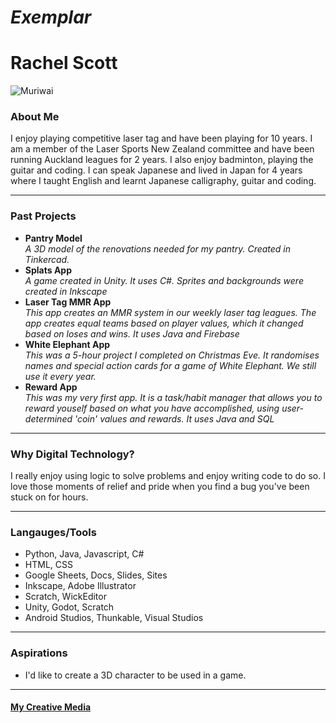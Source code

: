 # *Exemplar*

# Rachel Scott
![Muriwai](https://github.com/RScottWSC/RScottWSC/assets/150975983/1f2db048-3a24-40c6-a83d-fc264ba01e11)

### About Me
I enjoy playing competitive laser tag and have been playing for 10 years. I am a member of the Laser Sports New Zealand committee and have been running Auckland leagues for 2 years. I also enjoy badminton, playing the guitar and coding. I can speak Japanese and lived in Japan for 4 years where I taught English and learnt Japanese calligraphy, guitar and coding.

---

### Past Projects
+ **Pantry Model**\
  *A 3D model of the renovations needed for my pantry. Created in Tinkercad.*
+ **Splats App**\
  *A game created in Unity. It uses C#. Sprites and backgrounds were created in Inkscape*
+ **Laser Tag MMR App**\
  *This app creates an MMR system in our weekly laser tag leagues. The app creates equal teams based on player values, which it changed based on loses and wins. It uses Java and Firebase*
+ **White Elephant App**\
  *This was a 5-hour project I completed on Christmas Eve. It randomises names and special action cards for a game of White Elephant. We still use it every year.*
+ **Reward App**\
  *This was my very first app. It is a task/habit manager that allows you to reward youself based on what you have accomplished, using user-determined 'coin' values and rewards. It uses Java and SQL*

---

### Why Digital Technology?
I really enjoy using logic to solve problems and enjoy writing code to do so. I love those moments of relief and pride when you find a bug you've been stuck on for hours.

---

### Langauges/Tools
+ Python, Java, Javascript, C#
+ HTML, CSS
+ Google Sheets, Docs, Slides, Sites
+ Inkscape, Adobe Illustrator
+ Scratch, WickEditor
+ Unity, Godot, Scratch
+ Android Studios, Thunkable, Visual Studios

---

### Aspirations
+ I'd like to create a 3D character to be used in a game.

---

#### [My Creative Media](link)

<!--
This is a comment.
**RScottWSC/RScottWSC** is a ✨ _special_ ✨ repository because its `README.md` (this file) appears on your GitHub profile.

Here are some ideas to get you started:

- 🔭 I’m currently working on ...
- 🌱 I’m currently learning ...
- 👯 I’m looking to collaborate on ...
- 🤔 I’m looking for help with ...
- 💬 Ask me about ...
- 📫 How to reach me: ...
- 😄 Pronouns: ...
- ⚡ Fun fact: ...
-->
